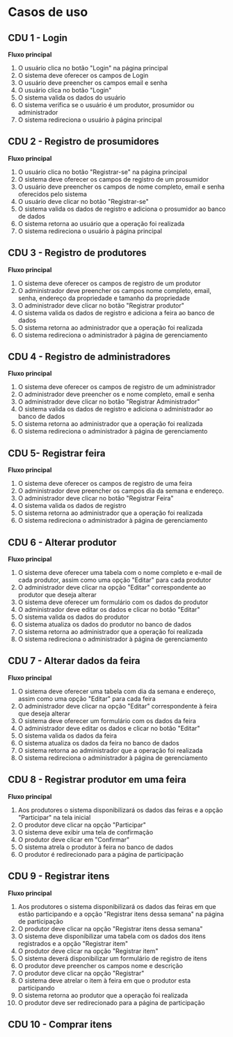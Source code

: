# Casos de uso

## CDU 1 - Login

**Fluxo principal**

1. O usuário clica no botão "Login" na página principal
2. O sistema deve oferecer os campos de Login
3. O usuário deve preencher os campos email e senha 
4. O usuário clica no botão "Login"
5. O sistema valida os dados do usuário
6. O sistema verifica se o usuário é um produtor, prosumidor ou administrador
7. O sistema redireciona o usuário à página principal

## CDU 2 - Registro de prosumidores

**Fluxo principal**

1. O usuário clica no botão "Registrar-se" na página principal
2. O sistema deve oferecer os campos de registro de um prosumidor
3. O usuário deve preencher os campos de nome completo, email e senha oferecidos pelo sistema
4. O usuário deve clicar no botão "Registrar-se"
5. O sistema valida os dados de registro e adiciona o prosumidor ao banco de dados
6. O sistema retorna ao usuário que a operação foi realizada
7. O sistema redireciona o usuário à página principal

## CDU 3 - Registro de produtores

**Fluxo principal**

1. O sistema deve oferecer os campos de registro de um produtor
2. O administrador deve preencher os campos nome completo, email, senha, endereço da propriedade e tamanho da propriedade
3. O administrador deve clicar no botão "Registrar produtor"
4. O sistema valida os dados de registro e adiciona a feira ao banco de dados
5. O sistema retorna ao administrador que a operação foi realizada
6. O sistema redireciona o administrador à página de gerenciamento

## CDU 4 - Registro de administradores

**Fluxo principal**

1. O sistema deve oferecer os campos de registro de um administrador
2. O administrador deve preencher os e nome completo, email e senha
3. O administrador deve clicar no botão "Registrar Administrador"
4. O sistema valida os dados de registro e adiciona o administrador ao banco de dados
5. O sistema retorna ao administrador que a operação foi realizada
6. O sistema redireciona o administrador à página de gerenciamento

## CDU 5- Registrar feira

**Fluxo principal**

1. O sistema deve oferecer os campos de registro de uma feira
2. O administrador deve preencher os campos dia da semana e endereço.
3. O administrador deve clicar no botão "Registrar Feira"
4. O sistema valida os dados de registro
5. O sistema retorna ao administrador que a operação foi realizada
6. O sistema redireciona o administrador à página de gerenciamento

## CDU 6 - Alterar produtor

**Fluxo principal**

1. O sistema deve oferecer uma tabela com o nome completo e e-mail de cada produtor, assim como uma opção "Editar" para cada produtor
2. O administrador deve clicar na opção "Editar" correspondente ao produtor que deseja alterar
3. O sistema deve oferecer um formulário com os dados do produtor
4. O administrador deve editar os dados e clicar no botão "Editar"
5. O sistema valida os dados do produtor
6. O sistema atualiza os dados do produtor no banco de dados
7. O sistema retorna ao administrador que a operação foi realizada
8. O sistema redireciona o administrador à página de gerenciamento

## CDU 7 - Alterar dados da feira

**Fluxo principal**

1. O sistema deve oferecer uma tabela com dia da semana e endereço, assim como uma opção "Editar" para cada feira
2. O administrador deve clicar na opção "Editar" correspondente à feira que deseja alterar
3. O sistema deve oferecer um formulário com os dados da feira
4. O administrador deve editar os dados e clicar no botão "Editar"
5. O sistema valida os dados da feira
6. O sistema atualiza os dados da feira no banco de dados
7. O sistema retorna ao administrador que a operação foi realizada
8. O sistema redireciona o administrador à página de gerenciamento

## CDU 8 - Registrar produtor em uma feira

**Fluxo principal**

1. Aos produtores o sistema disponibilizará os dados das feiras e a opção "Participar" na tela inicial
2. O produtor deve clicar na opção "Participar"
3. O sistema deve exibir uma tela de confirmação
4. O produtor deve clicar em "Confirmar"
5. O sistema atrela o produtor à feira no banco de dados
6. O produtor é redirecionado para a página de participação

## CDU 9 - Registrar itens

**Fluxo principal**

1. Aos produtores o sistema disponibilizará os dados das feiras em que estão participando e a opção "Registrar itens dessa semana" na página de participação
2. O produtor deve clicar na opção "Registrar itens dessa semana"
3. O sistema deve disponibilizar uma tabela com os dados dos itens registrados e a opção "Registrar item"
4. O produtor deve clicar na opção "Registrar item"
5. O sistema deverá disponibilizar um formulário de registro de itens
6. O produtor deve preencher os campos nome e descrição
7. O produtor deve clicar na opção "Registrar"
8. O sistema deve atrelar o item à feira em que o produtor esta participando
9. O sistema retorna ao produtor que a operação foi realizada
10. O produtor deve ser redirecionado para a página de participação

## CDU 10 - Comprar itens
